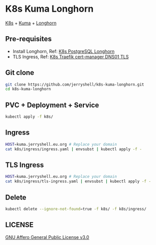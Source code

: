 # K8s Kuma Longhorn

[K8s](https://kubernetes.io/) + [Kuma](https://github.com/louislam/uptime-kuma) + [Longhorn](https://longhorn.io/)

## Pre-requisites

- Install Longhorn, Ref: [K8s PostgreSQL Longhorn](https://github.com/jerryshell/k8s-postgres-longhorn)
- TLS Ingress, Ref: [K8s Traefik cert-manager DNS01 TLS](https://github.com/jerryshell/k8s-traefik-cert-manager-dns01-tls)

## Git clone

```bash
git clone https://github.com/jerryshell/k8s-kuma-longhorn.git
cd k8s-kuma-longhorn
```

## PVC + Deployment + Service

```bash
kubectl apply -f k8s/
```

## Ingress

```bash
HOST=kuma.jerryshell.eu.org # Replace your domain
cat k8s/ingress/ingress.yaml | envsubst | kubectl apply -f -
```

## TLS Ingress

```bash
HOST=kuma.jerryshell.eu.org # Replace your domain
cat k8s/ingress/tls-ingress.yaml | envsubst | kubectl apply -f -
```

## Delete

```bash
kubectl delete --ignore-not-found=true -f k8s/ -f k8s/ingress/
```

</details>

## LICENSE

[GNU Affero General Public License v3.0](https://choosealicense.com/licenses/agpl-3.0/)
